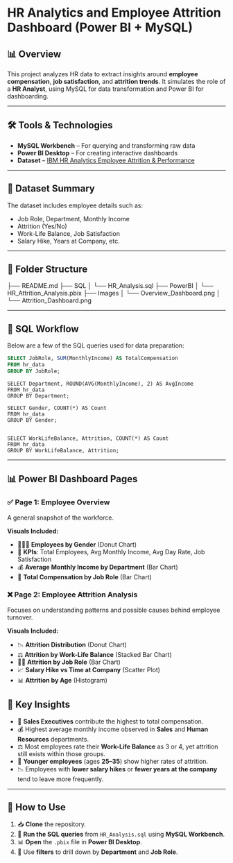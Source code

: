 # HR Analytics and Employee Attrition Dashboard (Power BI + MySQL)

## 📊 Overview
This project analyzes HR data to extract insights around **employee compensation**, **job satisfaction**, and **attrition trends**. It simulates the role of a **HR Analyst**, using MySQL for data transformation and Power BI for dashboarding.

---

## 🛠️ Tools & Technologies
- **MySQL Workbench** – For querying and transforming raw data
- **Power BI Desktop** – For creating interactive dashboards
- **Dataset** – [IBM HR Analytics Employee Attrition & Performance](https://www.kaggle.com/datasets/pavansubhasht/ibm-hr-analytics-attrition-dataset)

---

## 📁 Dataset Summary
The dataset includes employee details such as:
- Job Role, Department, Monthly Income
- Attrition (Yes/No)
- Work-Life Balance, Job Satisfaction
- Salary Hike, Years at Company, etc.

---

## 📂 Folder Structure
├── README.md ├── SQL │ └── HR_Analysis.sql ├── PowerBI │ └── HR_Attrition_Analysis.pbix ├── Images │ └── Overview_Dashboard.png │ └── Attrition_Dashboard.png


---
## 🧮 SQL Workflow

Below are a few of the SQL queries used for data preparation:

```sql
SELECT JobRole, SUM(MonthlyIncome) AS TotalCompensation
FROM hr_data
GROUP BY JobRole;
```
```
SELECT Department, ROUND(AVG(MonthlyIncome), 2) AS AvgIncome
FROM hr_data
GROUP BY Department;
```


```
SELECT Gender, COUNT(*) AS Count
FROM hr_data
GROUP BY Gender;
```
```

SELECT WorkLifeBalance, Attrition, COUNT(*) AS Count
FROM hr_data
GROUP BY WorkLifeBalance, Attrition; 
```

---

## 📊 Power BI Dashboard Pages

### ✅ Page 1: Employee Overview
A general snapshot of the workforce.

**Visuals Included:**
- 🧑‍🤝‍🧑 **Employees by Gender** (Donut Chart)
- 📌 **KPIs**: Total Employees, Avg Monthly Income, Avg Day Rate, Job Satisfaction
- 💰 **Average Monthly Income by Department** (Bar Chart)
- 💼 **Total Compensation by Job Role** (Bar Chart)

### ❌ Page 2: Employee Attrition Analysis
Focuses on understanding patterns and possible causes behind employee turnover.

**Visuals Included:**
- 📉 **Attrition Distribution** (Donut Chart)
- ⚖️ **Attrition by Work-Life Balance** (Stacked Bar Chart)
- 🧑‍💼 **Attrition by Job Role** (Bar Chart)
- 📈 **Salary Hike vs Time at Company** (Scatter Plot)
- 📊 **Attrition by Age** (Histogram)

## 📌 Key Insights
- 💼 **Sales Executives** contribute the highest to total compensation.
- 💰 Highest average monthly income observed in **Sales** and **Human Resources** departments.
- ⚖️ Most employees rate their **Work-Life Balance** as 3 or 4, yet attrition still exists within those groups.
- 👶 **Younger employees** (ages **25–35**) show higher rates of attrition.
- 📉 Employees with **lower salary hikes** or **fewer years at the company** tend to leave more frequently.

---

## 🚀 How to Use
1. 📥 **Clone** the repository.
2. 🧮 **Run the SQL queries** from `HR_Analysis.sql` using **MySQL Workbench**.
3. 📊 **Open** the `.pbix` file in **Power BI Desktop**.
4. 🧭 Use **filters** to drill down by **Department** and **Job Role**.


